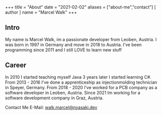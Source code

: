 +++
title = "About"
date = "2021-02-02"
aliases = ["about-me","contact"]
[ author ]
  name = "Marcel Walk"
+++

## Intro
My name is Marcel Walk, im a passionate developer from Leoben, Austria.
I was born in 1997 in Germany and move in 2018 to Austria.
I've been programming since 2011 and I still LOVE to learn new stuff

## Career
In 2010 I started teaching myself Java 3 years later I started learning C#.
From 2013 - 2016 I've done a apprenticeship as injectionmolding technician in Speyer, Germany.
From 2018 - 2020 I've worked for a PCB company as a software developer in Leoben, Austria.
Since 2021 Im working for a software development company in Graz, Austria.

Contact Me
E-Mail: walk.marcel@nyasaki.dev